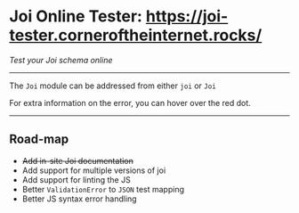 # Joi Online Tester: https://joi-tester.corneroftheinternet.rocks/
_Test your Joi schema online_
___

The `Joi` module can be addressed from either `joi` or `Joi`

For extra information on the error, you can hover over the red dot.

___

## Road-map
 - ~~Add in-site Joi documentation~~
 - Add support for multiple versions of joi
 - Add support for linting the JS
 - Better `ValidationError` to `JSON` test mapping
 - Better JS syntax error handling

